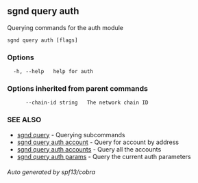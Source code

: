 ## sgnd query auth

Querying commands for the auth module

```
sgnd query auth [flags]
```

### Options

```
  -h, --help   help for auth
```

### Options inherited from parent commands

```
      --chain-id string   The network chain ID
```

### SEE ALSO

* [sgnd query](sgnd_query.md)	 - Querying subcommands
* [sgnd query auth account](sgnd_query_auth_account.md)	 - Query for account by address
* [sgnd query auth accounts](sgnd_query_auth_accounts.md)	 - Query all the accounts
* [sgnd query auth params](sgnd_query_auth_params.md)	 - Query the current auth parameters

###### Auto generated by spf13/cobra
